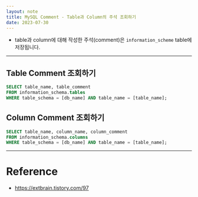 ```yaml
---
layout: note
title: MySQL Comment - Table과 Column의 주석 조회하기
date: 2023-07-30
---
```





- table과 column에 대해 작성한 주석(comment)은 `information_scheme` table에 저장됩니다.




---




## Table Comment 조회하기

```sql
SELECT table_name, table_comment
FROM information_schema.tables
WHERE table_schema = [db_name] AND table_name = [table_name];
```


## Column Comment 조회하기

```sql
SELECT table_name, column_name, column_comment
FROM information_schema.columns
WHERE table_schema = [db_name] AND table_name = [table_name];
```




---




# Reference

- <https://extbrain.tistory.com/97>